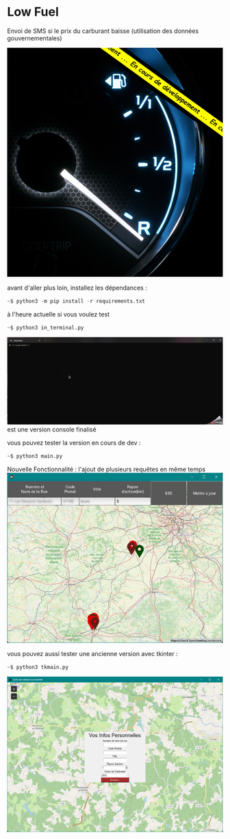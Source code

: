 # Low Fuel     
     
     
Envoi de SMS si le prix du carburant baisse (utilisation des données gouvernementales)     
     
     
![Low - Fuel](./Fuel_gauge_indev.jpg)     
     
avant d'aller plus loin, installez les dépendances :       
    
```python     
~$ python3 -m pip install -r requirements.txt     
```     
     
à l'heure actuelle si vous voulez test    
     
```python     
~$ python3 in_terminal.py     
```    
![in_terminal](./image/in_terminal.gif)    
est une version console finalisé   
   
   
vous pouvez tester la version en cours de dev :    
    
```python   
~$ python3 main.py   
```  
Nouvelle Fonctionnalité : l'ajout de plusieurs requêtes en même temps   
![Main Kivi](./image/MultiRecherche.jpg)     
      
vous pouvez aussi tester une ancienne version avec tkinter :     
     
```python    
~$ python3 tkmain.py   
```
![TKMain tkinter](./image/tkmain.png)   